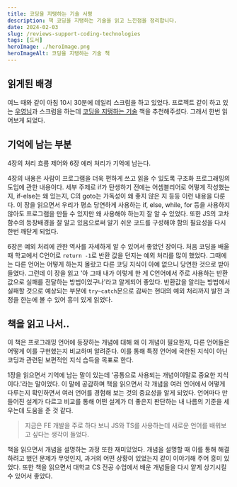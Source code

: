 ```yaml
---
title: 코딩을 지탱하는 기술 서평
description: 책 코딩을 지탱하는 기술을 읽고 느낀점을 정리합니다.
date: 2024-02-03
slug: /reviews-support-coding-technologies
tags: [도서]
heroImage: ./heroImage.png
heroImageAlt: 코딩을 지탱하는 기술 책
---
```


<!-- 썸네일 -->




<!-- 본문 -->

## 읽게된 배경

여느 때와 같이 아침 10시 30분에 데일리 스크럼을 하고 있었다. 프로젝트 같이 하고 있는 [우영님](https://github.com/uyeong)과 스크럼을 하는데 [코딩을 지탱하는 기술](https://m.yes24.com/Goods/Detail/11101558) 책을 추천해주셨다. 그래서 한번 읽어보게 되었다.

## 기억에 남는 부분

4장의 처리 흐름 제어와 6장 에러 처리가 기억에 남는다. 

4장의 내용은 사람이 프로그램을 더욱 편하게 쓰고 읽을 수 있도록 구조화 프로그래밍의 도입에 관한 내용이다. 세부 주제로 if가 탄생하기 전에는 어셈블리어로 어떻게 작성했는지, if-else는 왜 있는지, C의 goto는 가독성이 왜 좋지 않은 지 등등 이런 내용을 다룬다. 이 장을 읽으면서 우리가 평소 당연하게 사용하는 if, else, while, for 등을 사용하지 않아도 프로그램을 만들 수 있지만 왜 사용해야 하는지 잘 알 수 있었다. 또한 JS의 고차함수의 등장배경을 잘 알고 있음으로써 알기 쉬운 코드를 구성해야 함의 필요성을 다시 한번 깨닫게 되었다.

6장은 예외 처리에 관한 역사를 자세하게 알 수 있어서 좋았던 장이다. 처음 코딩을 배울 때 학교에서 C언어로 `return -1`로 반환 값을 던지는 예외 처리를 많이 했었다. 그때에는 다른 언어는 어떻게 하는지 몰랐고 다른 코딩 지식이 아예 없으니 당연한 것으로 받아들였다. 그런데 이 장을 읽고 '아 그때 내가 이렇게 한 게 C언어에서 주로 사용하는 반환값으로 실패를 전달하는 방법이었구나'라고 알게되어 좋았다. 반환값을 알리는 방법에서 실패할 것으로 예상되는 부분에 `try~catch`문으로 감싸는 현대의 예외 처리까지 발전 과정을 한눈에 볼 수 있어 흥미 있게 읽었다.


## 책을 읽고 나서..

이 책은 프로그래밍 언어에 등장하는 개념에 대해 왜 이 개념이 필요한지, 다른 언어들은 어떻게 이를 구현했는지 비교하며 알려준다. 이를 통해 특정 언어에 국한된 지식이 아닌 코딩과 관련된 보편적인 지식 습득을 목표로 한다.

1장을 읽으면서 기억에 남는 말이 있는데 '공통으로 사용되는 개념이야말로 중요한 지식이다.'라는 말이었다. 이 말에 공감하며 책을 읽으면서 각 개념을 여러 언어에서 어떻게 다루는지 확인하면서 여러 언어를 경험해 보는 것의 중요성을 알게 되었다. 언어마다 만들어진 설계가 다르고 비교를 통해 어떤 설계가 더 좋은지 판단하는 내 나름의 기준을 세우는데 도움을 준 것 같다.

> 지금은 FE 개발을 주로 하다 보니 JS와 TS를 사용하는데 새로운 언어를 배워보고 싶다는 생각이 들었다.

책을 읽으면서 개념을 설명하는 과정 또한 재미있었다. 개념을 설명할 때 이를 통해 해결하려고 했던 문제가 무엇인지, 과거의 어떤 상황이 있었는지 같이 이야기해 주어 흥미 있었다. 또한 책을 읽으면서 대학교 CS 전공 수업에서 배운 개념들을 다시 얕게 상기시킬 수 있어서 좋았다.

 

